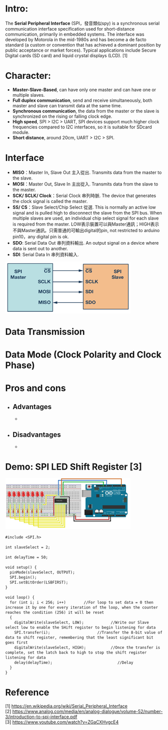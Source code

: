 # Intro:
The **Serial Peripheral Interface** (SPI，發音類似spy) is a synchronous serial communication interface specification used for short-distance communication, primarily in embedded systems. The interface was developed by Motorola in the mid-1980s and has become a de facto standard (a custom or convention that has achieved a dominant position by public acceptance or market forces). Typical applications include Secure Digital cards (SD card) and liquid crystal displays (LCD). [1]

# Character:
- **Master-Slave-Based**, can have only one master and can have one or multiple slaves.
- **Full duplex communication**, send and receive simultaneously, both master and slave can transmit data at the same time.
- **Synchronous communication**, the data from the master or the slave is synchronized on the rising or falling clock edge.
- **High speed**, SPI > I2C > UART, SPI devices support much higher clock frequencies compared to I2C interfaces, so it is suitable for SDcard module.  
- **Short distance**, around 20cm, UART > I2C > SPI.

# Interface
- **MISO**：Master In, Slave Out 主入從出. Transmits data from the master to the slave.
- **MOSI**：Master Out, Slave In 主出從入. Transmits data from the slave to the master.
- **SCK/ SCLK/ Clock**：Serial Clock 串列時脈. The device that generates the clock signal is called the master.
- **SS/ CS**：Slave Select/Chip Select 從選. This is normally an active low signal and is pulled high to disconnect the slave from the SPI bus. When multiple slaves are used, an individual chip select signal for each slave is required from the master. LOW表示裝置可以與Master通訊；HIGH表示不與Master通訊。只需普通的可輸出digital的pin, not restricted to arduino pin10，any digital pin is ok. 
- **SDO**: Serial Data Out 串列資料輸出. An output signal on a device where data is sent out to another.
- **SDI**: Serial Data In 串列資料輸入.

<img src="https://raw.githubusercontent.com/shannon112/Notes/main/SPI/SPI_interface.png" width=400>

# Data Transmission

# Data Mode (Clock Polarity and Clock Phase)

# Pros and cons 
- Advantages
  -
  -
- Disadvantages
  -
  -

# Demo: SPI LED Shift Register [3]

<img src="https://raw.githubusercontent.com/shannon112/Notes/main/SPI/SPI_LED_Shift_Register.png" width=400>

```
#include <SPI.h>

int slaveSelect = 2;

int delayTime = 50;

void setup() {
  pinMode(slaveSelect, OUTPUT);
  SPI.begin();
  SPI.setBitOrder(LSBFIRST);   
}

void loop() {
  for (int i; i < 256; i++)        //For loop to set data = 0 then increase it by one for every iteration of the loop, when the counter reaches the condition (256) it will be reset
  {
    digitalWrite(slaveSelect, LOW);            //Write our Slave select low to enable the SHift register to begin listening for data
    SPI.transfer(i);                     //Transfer the 8-bit value of data to shift register, remembering that the least significant bit goes first
    digitalWrite(slaveSelect, HIGH);           //Once the transfer is complete, set the latch back to high to stop the shift register listening for data
    delay(delayTime);                             //Delay
  }
}
```

# Reference
[1] https://en.wikipedia.org/wiki/Serial_Peripheral_Interface  
[2] https://www.analog.com/media/en/analog-dialogue/volume-52/number-3/introduction-to-spi-interface.pdf  
[3] https://www.youtube.com/watch?v=ZGaCXHvgcE4
